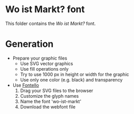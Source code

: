 # Wo ist Markt? font

This folder contains the *Wo ist Markt?* font.

# Generation

* Prepare your graphic files
  * Use SVG vector graphics
  * Use fill operations only
  * Try to use 1000 px in height or width for the graphic
  * Use only one color (e.g. black) and transparency
* Use [Fontello][fontello]
  1. Drag your SVG files to the browser
  2. Customize the glyph names
  3. Name the font 'wo-ist-markt'
  4. Download the webfont file

[fontello]: http://fontello.com/


